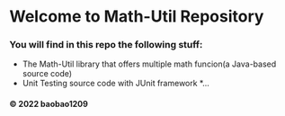 # Welcome to Math-Util Repository
### You will find in this repo the following stuff:
* The Math-Util library that offers multiple math funcion(a
Java-based source code)
* Unit Testing source code with JUnit framework
*...

#### © 2022 baobao1209